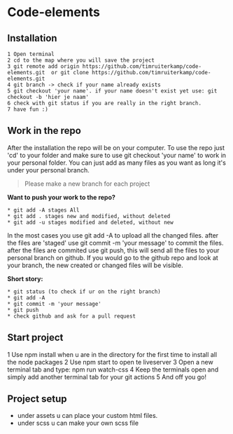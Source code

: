 # Code-elements


## Installation
```
1 Open terminal  
2 cd to the map where you will save the project 
3 git remote add origin https://github.com/timruiterkamp/code-elements.git  or git clone https://github.com/timruiterkamp/code-elements.git  
4 git branch -> check if your name already exists  
5 git checkout 'your name'. if your name doesn't exist yet use: git checkout -b 'hier je naam'  
6 check with git status if you are really in the right branch.
7 have fun :)    
```

## Work in the repo
After the installation the repo will be on your computer. To use the repo just 'cd' to your folder and make sure to use git checkout 'your name' to work in your personal folder. You can just add as many files as you want as long it's under your personal branch.

> Please make a new branch for each project 

**Want to push your work to the repo?**
```
* git add -A stages All
* git add . stages new and modified, without deleted
* git add -u stages modified and deleted, without new
```
In the most cases you use git add -A to upload all the changed files.
after the files are 'staged' use git commit -m 'your message' to commit the files. 
after the files are commited use git push, this will send all the files to your personal branch on github. If you would go to the github repo and look at your branch, the new created or changed files will be visible.

**Short story:**
```
* git status (to check if ur on the right branch)
* git add -A
* git commit -m 'your message'
* git push
* check github and ask for a pull request
```

## Start project
1 Use npm install when u are in the directory for the first time to install all the node packages
2 Use npm start to open te liveserver
3 Open a new terminal tab and type: npm run watch-css
4 Keep the terminals open and simply add another terminal tab for your git actions
5 And off you go!

## Project setup
* under assets u can place your custom html files.
* under scss u can make your own scss file
